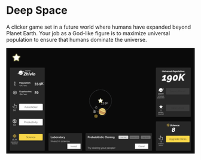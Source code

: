# Deep Space

A clicker game set in a future world where humans have expanded beyond Planet Earth. Your job as a God-like figure is to maximize universal population to ensure that humans dominate the universe.

![Deep Space: Clicker Game](deep-space-1.png)
